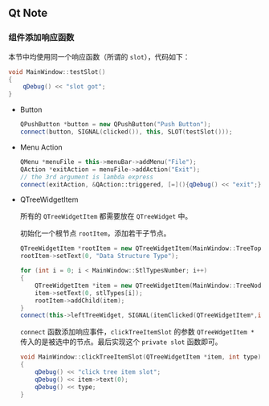 ## Qt Note

### 组件添加响应函数

本节中均使用同一个响应函数（所谓的 `slot`），代码如下：

```cpp
void MainWindow::testSlot()
{
    qDebug() << "slot got";
}
```

+ Button

  ```cpp
  QPushButton *button = new QPushButton("Push Button");
  connect(button, SIGNAL(clicked()), this, SLOT(testSlot()));
  ```

+ Menu Action

  ```cpp
  QMenu *menuFile = this->menuBar->addMenu("File");
  QAction *exitAction = menuFile->addAction("Exit");
  // the 3rd argument is lambda express
  connect(exitAction, &QAction::triggered, [=](){qDebug() << "exit";});
  ```

+ QTreeWidgetItem

  所有的 `QTreeWidgetItem` 都需要放在 `QTreeWidget` 中。

  初始化一个根节点 `rootItem`，添加若干子节点。

  ```cpp
  QTreeWidgetItem *rootItem = new QTreeWidgetItem(MainWindow::TreeTopItem);
  rootItem->setText(0, "Data Structure Type");
  
  for (int i = 0; i < MainWindow::StlTypesNumber; i++)
  {
      QTreeWidgetItem *item = new QTreeWidgetItem(MainWindow::TreeNodeItem);
      item->setText(0, stlTypes[i]);
      rootItem->addChild(item);
  }
  connect(this->leftTreeWidget, SIGNAL(itemClicked(QTreeWidgetItem*,int)), this, SLOT(clickTreeItemSlot(QTreeWidgetItem*, int)));
  ```

  `connect` 函数添加响应事件，`clickTreeItemSlot` 的参数 `QTreeWdgetItem *` 传入的是被选中的节点。最后实现这个 `private slot` 函数即可。

  ```cpp
  void MainWindow::clickTreeItemSlot(QTreeWidgetItem *item, int type)
  {
      qDebug() << "click tree item slot";
      qDebug() << item->text(0);
      qDebug() << type;
  }
  ```

  

